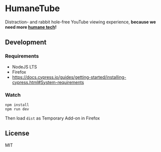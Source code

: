 # HumaneTube

Distraction- and rabbit hole-free YouTube viewing experience, **because we need more [humane tech](https://github.com/humanetech-community/awesome-humane-tech)!**

## Development

### Requirements

- NodeJS LTS
- Firefox
- https://docs.cypress.io/guides/getting-started/installing-cypress.html#System-requirements

### Watch

```
npm install
npm run dev
```

Then load `dist` as Temporary Add-on in Firefox

## License

MIT
